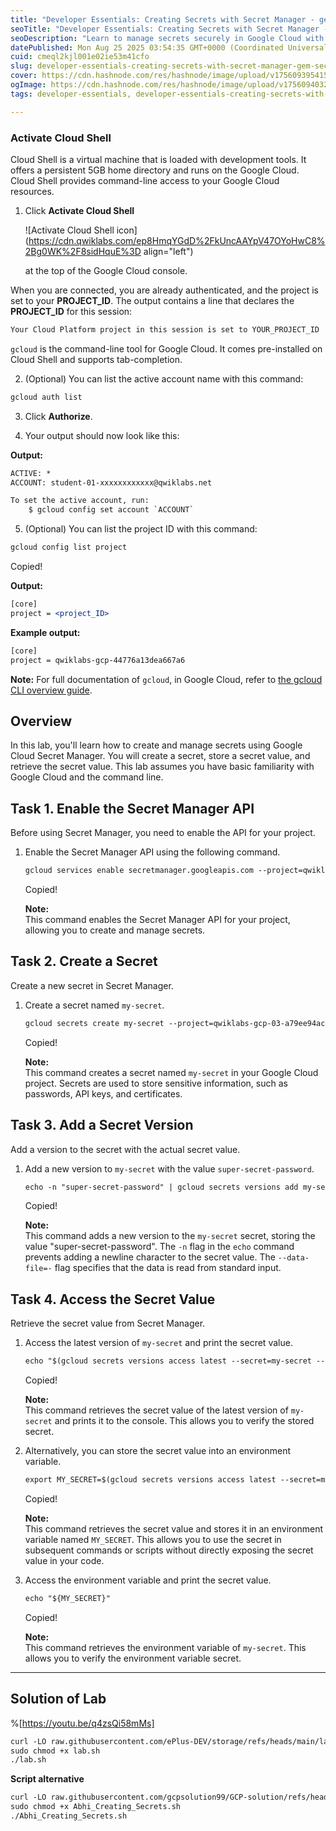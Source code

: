 ```yaml
---
title: "Developer Essentials: Creating Secrets with Secret Manager - gem-secret-manager-create-secrets"
seoTitle: "Developer Essentials: Creating Secrets with Secret Manager - gem-secre"
seoDescription: "Learn to manage secrets securely in Google Cloud with Secret Manager. Create, store, and access secrets using Cloud Shell and gcloud commands"
datePublished: Mon Aug 25 2025 03:54:35 GMT+0000 (Coordinated Universal Time)
cuid: cmeql2kjl001e02ie53m41cfo
slug: developer-essentials-creating-secrets-with-secret-manager-gem-secret-manager-create-secrets
cover: https://cdn.hashnode.com/res/hashnode/image/upload/v1756093954151/032a7630-fe7d-4070-8503-42a36c3170b7.png
ogImage: https://cdn.hashnode.com/res/hashnode/image/upload/v1756094032727/55df99fd-7823-4e32-b9aa-f6c335c1ee13.png
tags: developer-essentials, developer-essentials-creating-secrets-with-secret-manager-gem-secret-manager-create-secrets, gem-secret-manager-create-secrets, developer-essentials-creating-secrets-with-secret-manager, creating-secrets-with-secret-manager

---
```


### Activate Cloud Shell

Cloud Shell is a virtual machine that is loaded with development tools. It offers a persistent 5GB home directory and runs on the Google Cloud. Cloud Shell provides command-line access to your Google Cloud resources.

1. Click **Activate Cloud Shell**
    
    ![Activate Cloud Shell icon](https://cdn.qwiklabs.com/ep8HmqYGdD%2FkUncAAYpV47OYoHwC8%2Bg0WK%2F8sidHquE%3D align="left")
    
    at the top of the Google Cloud console.
    

When you are connected, you are already authenticated, and the project is set to your **PROJECT\_ID**. The output contains a line that declares the **PROJECT\_ID** for this session:

```apache
Your Cloud Platform project in this session is set to YOUR_PROJECT_ID
```

`gcloud` is the command-line tool for Google Cloud. It comes pre-installed on Cloud Shell and supports tab-completion.

2. (Optional) You can list the active account name with this command:
    

```apache
gcloud auth list
```

3. Click **Authorize**.
    
4. Your output should now look like this:
    

**Output:**

```apache
ACTIVE: *
ACCOUNT: student-01-xxxxxxxxxxxx@qwiklabs.net

To set the active account, run:
    $ gcloud config set account `ACCOUNT`
```

5. (Optional) You can list the project ID with this command:
    

```apache
gcloud config list project
```

Copied!

**Output:**

```apache
[core]
project = <project_ID>
```

**Example output:**

```apache
[core]
project = qwiklabs-gcp-44776a13dea667a6
```

**Note:** For full documentation of `gcloud`, in Google Cloud, refer to [the gcloud CLI overview guide](https://cloud.google.com/sdk/gcloud).

## Overview

In this lab, you'll learn how to create and manage secrets using Google Cloud Secret Manager. You will create a secret, store a secret value, and retrieve the secret value. This lab assumes you have basic familiarity with Google Cloud and the command line.

## Task 1. Enable the Secret Manager API

Before using Secret Manager, you need to enable the API for your project.

1. Enable the Secret Manager API using the following command.
    
    ```apache
    gcloud services enable secretmanager.googleapis.com --project=qwiklabs-gcp-03-a79ee94ac3e9
    ```
    
    Copied!
    
    **Note:**  
    This command enables the Secret Manager API for your project, allowing you to create and manage secrets.
    

## Task 2. Create a Secret

Create a new secret in Secret Manager.

1. Create a secret named `my-secret`.
    
    ```apache
    gcloud secrets create my-secret --project=qwiklabs-gcp-03-a79ee94ac3e9
    ```
    
    Copied!
    
    **Note:**  
    This command creates a secret named `my-secret` in your Google Cloud project. Secrets are used to store sensitive information, such as passwords, API keys, and certificates.
    

## Task 3. Add a Secret Version

Add a version to the secret with the actual secret value.

1. Add a new version to `my-secret` with the value `super-secret-password`.
    
    ```apache
    echo -n "super-secret-password" | gcloud secrets versions add my-secret --data-file=- --project=qwiklabs-gcp-03-a79ee94ac3e9
    ```
    
    Copied!
    
    **Note:**  
    This command adds a new version to the `my-secret` secret, storing the value "super-secret-password". The `-n` flag in the `echo` command prevents adding a newline character to the secret value. The `--data-file=-` flag specifies that the data is read from standard input.
    

## Task 4. Access the Secret Value

Retrieve the secret value from Secret Manager.

1. Access the latest version of `my-secret` and print the secret value.
    
    ```apache
    echo "$(gcloud secrets versions access latest --secret=my-secret --project=qwiklabs-gcp-03-a79ee94ac3e9)"
    ```
    
    Copied!
    
    **Note:**  
    This command retrieves the secret value of the latest version of `my-secret` and prints it to the console. This allows you to verify the stored secret.
    
2. Alternatively, you can store the secret value into an environment variable.
    
    ```apache
    export MY_SECRET=$(gcloud secrets versions access latest --secret=my-secret --project=qwiklabs-gcp-03-a79ee94ac3e9)
    ```
    
    Copied!
    
    **Note:**  
    This command retrieves the secret value and stores it in an environment variable named `MY_SECRET`. This allows you to use the secret in subsequent commands or scripts without directly exposing the secret value in your code.
    
3. Access the environment variable and print the secret value.
    
    ```apache
    echo "${MY_SECRET}"
    ```
    
    Copied!
    
    **Note:**  
    This command retrieves the environment variable of `my-secret`. This allows you to verify the environment variable secret.
    

---

## Solution of Lab

%[https://youtu.be/q4zsQi58mMs] 

```apache
curl -LO raw.githubusercontent.com/ePlus-DEV/storage/refs/heads/main/labs/gem-secret-manager-create-secrets/lab.sh
sudo chmod +x lab.sh
./lab.sh
```

**Script alternative**

```apache
curl -LO raw.githubusercontent.com/gcpsolution99/GCP-solution/refs/heads/main/GSP/Abhi_Creating_Secrets.sh
sudo chmod +x Abhi_Creating_Secrets.sh
./Abhi_Creating_Secrets.sh
```